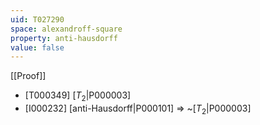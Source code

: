 ```yaml
---
uid: T027290
space: alexandroff-square
property: anti-hausdorff
value: false
---
```

[[Proof]]

* [T000349] [$T_2$|P000003]
* [I000232] [anti-Hausdorff|P000101] => ~[$T_2$|P000003]

